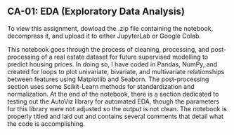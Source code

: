 ## CA-01: EDA (Exploratory Data Analysis)

To view this assignment, dowload the .zip file containing the notebook, decompress it, and upload it to either JupyterLab or Google Colab.

This notebook goes through the process of cleaning, processing, and post-processing of a real estate dataset for future supervised modelling to predict housing prices. In doing so, I have coded in Pandas, NumPy, and created for loops to plot univariate, bivariate, and multivariate relationships between features using Matplotlib and Seaborn. The post-processing section uses some Scikit-Learn methods for standardization and normalization. At the end of the notebook, there is a section dedicated to testing out the AutoViz library for automated EDA, though the parameters for this library were not adjusted so the output is not clean. The notebook is properly titled and laid out and contains several comments that detail what the code is accomplishing.
